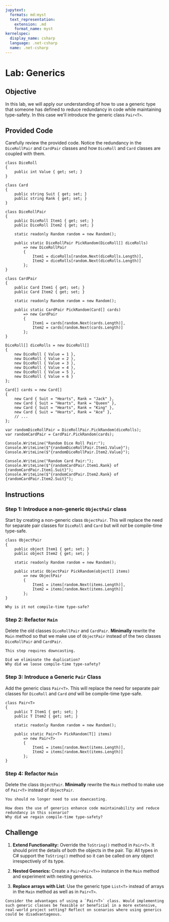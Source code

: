 ```yaml
---
jupytext:
  formats: md:myst
  text_representation:
    extension: .md
    format_name: myst
kernelspec:
  display_name: csharp
  language: .net-csharp
  name: .net-csharp
---
```


# Lab: Generics

## Objective

In this lab, we will apply our understanding of how to use a generic type that someone has defined to reduce redundancy in code while maintaining type-safety. In this case we'll introduce the generic class `Pair<T>`.

## Provided Code

Carefully review the provided code. Notice the redundancy in the `DiceRollPair` and `CardPair` classes and how `DiceRoll` and `Card` classes are coupled with them.

```{code-cell}
class DiceRoll
{
    public int Value { get; set; }
}
```

```{code-cell}
class Card
{
    public string Suit { get; set; }
    public string Rank { get; set; }
}
```

```{code-cell}
class DiceRollPair
{
    public DiceRoll Item1 { get; set; }
    public DiceRoll Item2 { get; set; }

    static readonly Random random = new Random();

    public static DiceRollPair PickRandom(DiceRoll[] diceRolls)
        => new DiceRollPair
        {
            Item1 = diceRolls[random.Next(diceRolls.Length)],
            Item2 = diceRolls[random.Next(diceRolls.Length)]
        };
}
```

```{code-cell}
class CardPair
{
    public Card Item1 { get; set; }
    public Card Item2 { get; set; }

    static readonly Random random = new Random();

    public static CardPair PickRandom(Card[] cards)
        => new CardPair
        {
            Item1 = cards[random.Next(cards.Length)],
            Item2 = cards[random.Next(cards.Length)]
        };
}
```

```{code-cell}
DiceRoll[] diceRolls = new DiceRoll[]
{
    new DiceRoll { Value = 1 },
    new DiceRoll { Value = 2 },
    new DiceRoll { Value = 3 },
    new DiceRoll { Value = 4 },
    new DiceRoll { Value = 5 },
    new DiceRoll { Value = 6 }
};

Card[] cards = new Card[]
{
    new Card { Suit = "Hearts", Rank = "Jack" },
    new Card { Suit = "Hearts", Rank = "Queen" },
    new Card { Suit = "Hearts", Rank = "King" },
    new Card { Suit = "Hearts", Rank = "Ace" },
    // ...
};

var randomDiceRollPair = DiceRollPair.PickRandom(diceRolls);
var randomCardPair = CardPair.PickRandom(cards);

Console.WriteLine("Random Dice Roll Pair:");
Console.WriteLine($"{randomDiceRollPair.Item1.Value}");
Console.WriteLine($"{randomDiceRollPair.Item2.Value}");

Console.WriteLine("Random Card Pair:");
Console.WriteLine($"{randomCardPair.Item1.Rank} of {randomCardPair.Item1.Suit}");
Console.WriteLine($"{randomCardPair.Item2.Rank} of {randomCardPair.Item2.Suit}");
```

## Instructions

### Step 1: Introduce a non-generic `ObjectPair` class

Start by creating a non-generic class `ObjectPair`. This will replace the need for separate pair classes for `DiceRoll` and `Card` but will *not* be compile-time type-safe.

```{code-cell}
class ObjectPair
{
    public object Item1 { get; set; }
    public object Item2 { get; set; }

    static readonly Random random = new Random();

    public static ObjectPair PickRandom(object[] items)
        => new ObjectPair
        {
            Item1 = items[random.Next(items.Length)],
            Item2 = items[random.Next(items.Length)]
        };
}
```

```{admonition} 🤔 Reflection
Why is it not compile-time type-safe?
```

### Step 2: Refactor `Main`

Delete the old classes `DiceRollPair` and `CardPair`.
**Minimally** rewrite the `Main` method so that we make use of `ObjectPair` instead of the two classes `DiceRollPair` and `CardPair`.

```{warning}
This step requires downcasting.
```

```{admonition} 🤔 Reflection
Did we eliminate the duplication?
Why did we loose compile-time type-safety?
```


### Step 3: Introduce a Generic `Pair` Class

Add the generic class `Pair<T>`. This will replace the need for separate pair classes for `DiceRoll` and `Card` *and* will be compile-time type-safe.

```{code-cell}
class Pair<T>
{
    public T Item1 { get; set; }
    public T Item2 { get; set; }

    static readonly Random random = new Random();

    public static Pair<T> PickRandom(T[] items)
        => new Pair<T>
        {
            Item1 = items[random.Next(items.Length)],
            Item2 = items[random.Next(items.Length)]
        };
}
```

### Step 4: Refactor `Main`

Delete the class `ObjectPair`.
**Minimally** rewrite the `Main` method to make use of `Pair<T>` instead of `ObjectPair`.

```{important}
You should no longer need to use downcasting.
```

```{admonition} 🤔 Reflection
How does the use of generics enhance code maintainability and reduce redundancy in this scenario?
Why did we regain compile-time type-safety?
```

## Challenge

1. **Extend Functionality:** Override the `ToString()` method in `Pair<T>`. It should print the details of both the objects in the pair. Tip: All types in C# support the `ToString()` method so it can be called on any object irrespectively of its type.

2. **Nested Generics:** Create a `Pair<Pair<T>>` instance in the `Main` method and experiment with nesting generics.

3. **Replace arrays with List<T>**: Use the generic type `List<T>` instead of arrays in the `Main` method as well as in `Pair<T>`.

```{admonition} 🤔 Reflection
Consider the advantages of using a `Pair<T>` class. Would implementing such generic classes be feasible or beneficial in a more extensive, real-world project setting? Reflect on scenarios where using generics could be disadvantageous.
```

